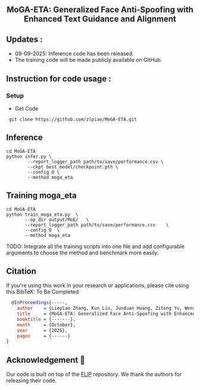 <p align="center">

  <h2 align="center"><strong>MoGA-ETA: Generalized Face Anti-Spoofing with
Enhanced Text Guidance and Alignment</strong></h2>

</p>


<p align="center">
</p>



##  Updates :
- 09-09-2025: Inference code has been released.
- The training code will be made publicly available on GitHub.




## Instruction for code usage :

### Setup
- Get Code
```shell
 git clone https://github.com/zlpiao/MoGA-ETA.git
```
## Inference
```shell
cd MoGA-ETA
python infer.py \
        --report_logger_path path/to/save/performance.csv \
        --ckpt best_model/checkpoint.pth \
        --config O \
        --method moga_eta
```

## Training moga_eta
```shell
cd MoGA-ETA
python train_moga_eta.py  \
       --op_dir output/MoE/   \
       --report_logger_path path/to/save/performance.csv    \
       --config O  \
       --method moga_eta 
```
TODO: Integrate all the training scripts into one file and add configurable arguments to choose the method and benchmark more easily.

## Citation
If you're using this work in your research or applications, please cite using this BibTeX:
To Be Completed
```bibtex
  @InProceedings{-----,
    author    = {Liepiao Zhang, Kun Liu, Junduan Huang, Zitong Yu, Wenxiong Kang},
    title     = {MoGA-ETA: Generalized Face Anti-Spoofing with Enhanced Text Guidance and Alignment},
    booktitle = {-------},
    month     = {October},
    year      = {2025},
    pages     = {------}
}
```

## Acknowledgement :pray:
Our code is built on top of the [FLIP](https://github.com/koushiksrivats/FLIP) repository. We thank the authors for releasing their code.
